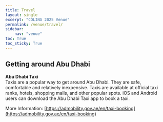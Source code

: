 ```yaml
---
title: Travel
layout: single
excerpt: "COLING 2025 Venue"
permalink: /venue/travel/
sidebar: 
    nav: "venue"
toc: True
toc_sticky: True
---
```


## Getting around Abu Dhabi
**Abu Dhabi Taxi**<br>
Taxis are a popular way to get around Abu Dhabi. They are safe, comfortable and relatively inexpensive. Taxis are available at official taxi ranks, hotels, shopping malls, and other popular spots. iOS and Android users can download the Abu Dhabi Taxi app to book a taxi.

More Information: [https://admobility.gov.ae/en/taxi-booking](https://admobility.gov.ae/en/taxi-booking)


